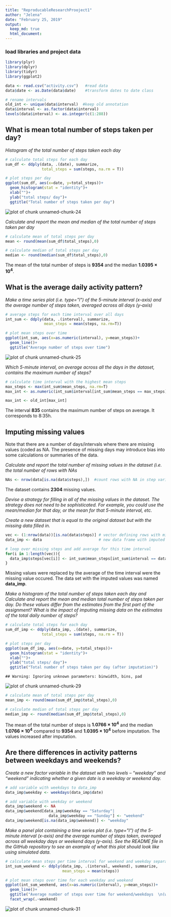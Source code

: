 ```yaml
---
title: "ReproducableResearchProoject1"
author: "Jelena"
date: "February 25, 2019"
output: 
  keep_md: true
  html_document:
---
```






### load libraries and project data

```r
library(plyr)
library(dplyr)
library(tidyr)
library(ggplot2)

data <- read.csv("activity.csv")   #read data
data$date <- as.Date(data$date)    #transform dates to date class

# rename intervals
old_int <- unique(data$interval)  #keep old annotation
data$interval <- as.factor(data$interval)
levels(data$interval) <- as.integer(c(1:288))
```




## What is mean total number of steps taken per day?

*Histogram of the total number of steps taken each day*


```r
# calculate total steps for each day
sum_df <- ddply(data, .(date), summarize, 
                total_steps = sum(steps, na.rm = T))  

# plot steps per day
ggplot(sum_df, aes(x=date, y=total_steps))+
  geom_histogram(stat = "identity")+
  xlab("")+
  ylab("total steps/ day")+
  ggtitle("Total number of steps taken per day")
```

![plot of chunk unnamed-chunk-24](figure/unnamed-chunk-24-1.png)


*Calculate and report the mean and median of the total number of steps taken per day*

```r
# calculate mean of total steps per day
mean <- round(mean(sum_df$total_steps),0) 

# calculate median of total steps per day
median <- round(median(sum_df$total_steps),0)
```
The mean of the total number of steps is **9354** and the median **1.0395 &times; 10<sup>4</sup>**.



## What is the average daily activity pattern?
*Make a time series plot (i.e. type="l") of the 5-minute interval (x-axis) and the average number of steps taken, averaged across all days (y-axis)*

```r
# average steps for each time interval over all days
int_sum <- ddply(data, .(interval), summarize,
                 mean_steps = mean(steps, na.rm=T))

# plot mean steps over time
ggplot(int_sum, aes(x=as.numeric(interval), y=mean_steps))+
  geom_line()+
  ggtitle("Average number of steps over time")
```

![plot of chunk unnamed-chunk-25](figure/unnamed-chunk-25-1.png)

*Which 5-minute interval, on average across all the days in the dataset, contains the maximum number of steps?*

```r
# calculate time interval with the highest mean steps
max_steps <- max(int_sum$mean_steps, na.rm=T) 
max_int <- as.numeric(int_sum$interval[int_sum$mean_steps == max_steps])

max_int <- old_int[max_int]
```

The interval **835** contains the maximum number of steps on average. It corresponds to 8:35h.



## Imputing missing values
Note that there are a number of days/intervals where there are missing values (coded as NA. The presence of missing days may introduce bias into some calculations or summaries of the data.

*Calculate and report the total number of missing values in the dataset (i.e. the total number of rows with NAs*

```r
NAs <- nrow(data[is.na(data$steps),])  #count rows with NA in step variable
```

The dataset contains **2304** missing values.

*Devise a strategy for filling in all of the missing values in the dataset. The strategy does not need to be sophisticated. For example, you could use the mean/median for that day, or the mean for that 5-minute interval, etc.*

*Create a new dataset that is equal to the original dataset but with the missing data filled in.*

```r
vec <- (1:nrow(data))[is.na(data$steps)] # vector defining rows with missing values
data_imp <- data                         # new data frame with imputed values

# loop over missing steps and add average for this time interval
for(i in 1:length(vec)){
  data_imp$steps[vec[i]] <- int_sum$mean_steps[int_sum$interval == data$interval[vec[i]]]
}
```
Missing values were replaced by the average of the time interval were the missing value occured. The data set with the imputed values was named **data_imp**.

*Make a histogram of the total number of steps taken each day and Calculate and report the mean and median total number of steps taken per day. Do these values differ from the estimates from the first part of the assignment? What is the impact of imputing missing data on the estimates of the total daily number of steps?*

```r
# calculate total steps for each day
sum_df_imp <- ddply(data_imp, .(date), summarize, 
                total_steps = sum(steps, na.rm = T))  

# plot steps per day
ggplot(sum_df_imp, aes(x=date, y=total_steps))+
  geom_histogram(stat = "identity")+
  xlab("")+
  ylab("total steps/ day")+
  ggtitle("Total number of steps taken per day (after imputation)")
```

```
## Warning: Ignoring unknown parameters: binwidth, bins, pad
```

![plot of chunk unnamed-chunk-29](figure/unnamed-chunk-29-1.png)

```r
# calculate mean of total steps per day
mean_imp <- round(mean(sum_df_imp$total_steps),0) 

# calculate median of total steps per day
median_imp <- round(median(sum_df_imp$total_steps),0)
```
The mean of the total number of steps is **1.0766 &times; 10<sup>4</sup>** and the median **1.0766 &times; 10<sup>4</sup>** compared to **9354** and  **1.0395 &times; 10<sup>4</sup>** before imputation. The values increased after imputation.

## Are there differences in activity patterns between weekdays and weekends?

*Create a new factor variable in the dataset with two levels – “weekday” and “weekend” indicating whether a given date is a weekday or weekend day.*


```r
# add variable with weekdays to data_imp
data_imp$weekday <- weekdays(data_imp$date)

# add variable with weekday or weekend
data_imp$weekend <- NA
data_imp$weekend[data_imp$weekday == "Saturday"| 
                   data_imp$weekday == "Sunday"] <- "weekend"
data_imp$weekend[is.na(data_imp$weekend)] <- "weekday"
```

*Make a panel plot containing a time series plot (i.e. type="l") of the 5-minute interval (x-axis) and the average number of steps taken, averaged across all weekday days or weekend days (y-axis). See the README file in the GitHub repository to see an example of what this plot should look like using simulated data.*

```r
# calculate mean steps per time interval for weekend and weekday separately
int_sum_weekend <- ddply(data_imp, .(interval, weekend), summarize,
                         mean_steps = mean(steps))

# plot mean steps over time for each weekday and weekend
ggplot(int_sum_weekend, aes(x=as.numeric(interval), y=mean_steps))+
  geom_line()+
  ggtitle("Average number of steps over time for weekend/weekdays  \n(with imputated values)")+
  facet_wrap(.~weekend)
```

![plot of chunk unnamed-chunk-31](figure/unnamed-chunk-31-1.png)

